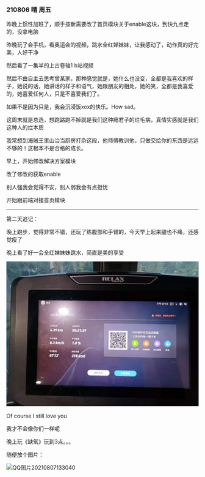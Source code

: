 ### 210806 晴 周五

昨晚上惯性加班了，顺手按新需要改了首页模块关于enable这块，到快九点走的，没拿电脑

昨晚玩了会手机，看奥运会的视频，跳水全红婵妹妹，让我感动了，动作真的好完美，人好干净

然后看了一集半的上古卷轴1 b站视频

然后不由自主去思考曾某家，那种感觉就是，她什么也没变，全都是我喜欢的样子，她说的话，她讲话的样子和语气，她跟朋友的相处，她的笑，全都是我喜爱的，她喜爱任何人，只是不喜爱我们了。

如果不是因为只是，我会沉浸饭xox的快乐。How sad。

这周末就是总选，想跑路跑不掉就是我们这种瘾君子的烂毛病，真情实感就是我们这种人的烂本质



我常想到海贼王里山治当厨房打杂这段，他师傅教训他，只做交给你的东西是远远不够的！这根本不是合格的成长。



早上，开始修改解决方案模块

改了修改的获取enable

别人强我会觉得不安，别人弱我会有点担忧

开始跟前端对接首页模块



-------

第二天追记：

晚上跑步，觉得非常不错，还玩了练腹部和手臂的，今天早上起来腿也不痛，还感觉瘦了

晚上看了好一会全红婵妹妹跳水，简直是美的享受

![image-20210807133130059](imgs/image-20210807133130059.png)

Of course I still love you

我才不会像你们一样呢



晚上玩《缺氧》玩到3点。。。

随便放个图片：

![QQ图片20210807133040](imgs/QQ%E5%9B%BE%E7%89%8720210807133040.gif)







